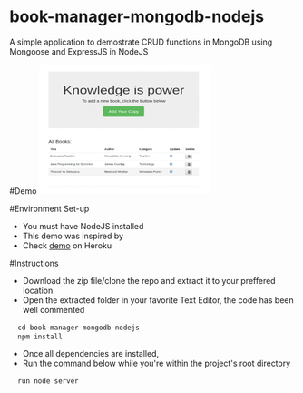 # book-manager-mongodb-nodejs
A simple application to demostrate CRUD functions in MongoDB using Mongoose and ExpressJS in NodeJS

#Demo
<img src="demo.gif" alt="animation" style="width:304px;height:228px;">

#Environment Set-up
<ul>
  <li>You must have NodeJS installed</li>
  <li>This demo was inspired by </li>
  <li>Check <a target="_blank" href="https://glacial-falls-62616.herokuapp.com/">demo</a> on Heroku </li>
</ul>

#Instructions
<ul>
  <li>Download the zip file/clone the repo and extract it to your preffered location </li>
  <li>Open the extracted folder in your favorite Text Editor, the code has been well commented</li>
</ul>

```
  cd book-manager-mongodb-nodejs
  npm install
```

<ul>
  <li>Once all dependencies are installed, </li>  
  <li>Run the command below while you're within the project's root directory</li>
</ul>

```
  run node server
```

